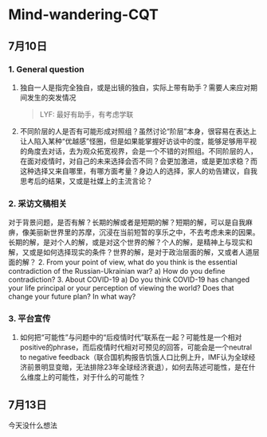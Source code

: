 # Mind-wandering-CQT

## 7月10日

### 1. General question

1. 独自一人是指完全独自，或是出镜的独自，实际上带有助手？需要人来应对期间发生的突发情况

   > LYF: 最好有助手，有考虑学联

2. 不同阶层的人是否有可能形成对照组？虽然讨论“阶层”本身，很容易在表达上让人陷入某种“优越感”怪圈，但是如果能掌握好访谈中的度，能够足够用平视的角度去对话，去为观众拓宽视界，会是一个不错的对照组。不同阶层的人，在面对疫情时，对自己的未来选择会否不同？会更加激进，或是更加求稳？而这种选择又来自哪里，有哪方面考量？身边人的选择，家人的劝告建议，自我思考后的结果，又或是社媒上的主流言论？

### 2. 采访文稿相关

对于背景问题，是否有解？长期的解或者是短期的解？短期的解，可以是自我麻痹，像美丽新世界里的苏摩，沉浸在当前短暂的享乐之中，不去考虑未来的因果。长期的解，是对个人的解，或是对这个世界的解？个人的解，是精神上与现实和解，又或是如何选择现实的条件？世界的解，是对于政治层面的解，又或者人道层面的解？
2. From your point of view, what do you think is the essential contradiction of the Russian-Ukrainian war? 
a) How do you define contradiction? 
3. About COVID-19
a) Do you think COVID-19 has changed your life principal or your perception of viewing the world? Does that change your future plan? In what way?  

### 3. 平台宣传

1. 如何把“可能性”与问题中的“后疫情时代”联系在一起？可能性是一个相对positive的phrase，而后疫情时代相对可预见的回答，可能会是一个neutral to negative feedback（联合国机构报告饥饿人口比例上升，IMF认为全球经济前景明显变暗，无法排除23年全球经济衰退），如何去陈述可能性，是在什么维度上的可能性，对于什么的可能性？

## 7月13日

今天没什么想法
